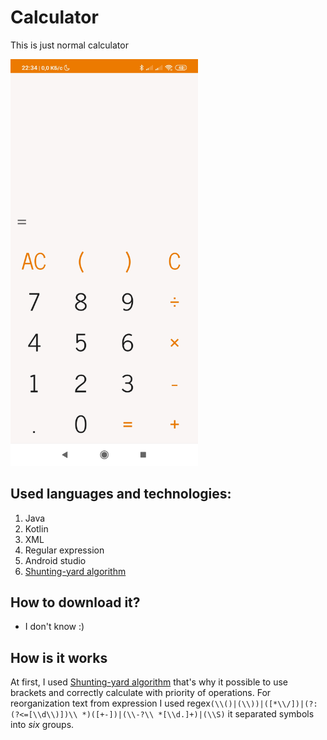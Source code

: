 # Calculator
This is just normal calculator

<img src="./images/calculator.jpg" alt="screenShot" width="300"/>

## Used languages and technologies:
1. Java
1. Kotlin
1. XML
1. Regular expression
1. Android studio
1. [Shunting-yard algorithm]

## How to download it?
- I don't know :)

## How is it works
At first, I used [Shunting-yard algorithm] that's why it possible to use brackets and correctly calculate with priority of operations.
For reorganization text from expression I used regex`(\\()|(\\))|([*\\/])|(?:(?<=[\\d\\)])\\ *)([+-])|(\\-?\\ *[\\d.]+)|(\\S)` it separated symbols into *six* groups.


[Shunting-yard algorithm]: https://en.m.wikipedia.org/wiki/Shunting-yard_algorithm
